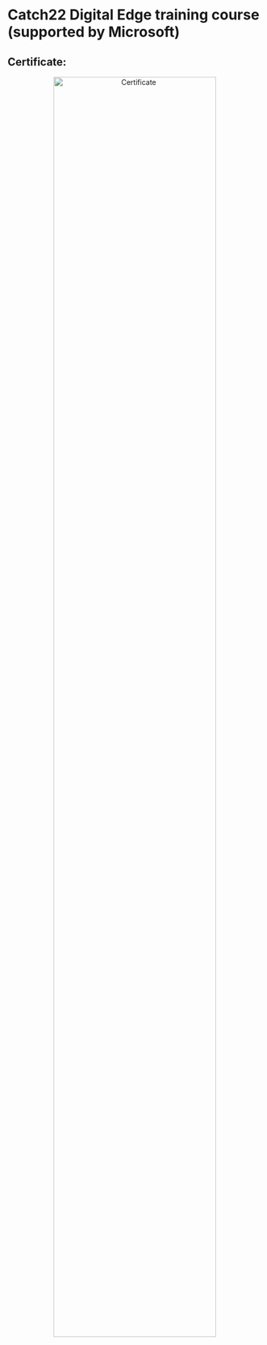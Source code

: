 <h1>Catch22 Digital Edge training course (supported by Microsoft)</h1>

<h2>Certificate:</h2>

<p align="center">
<img src="https://imgpile.com/images/CSV3Sr.jpg" height="80%" width="80%" alt="Certificate"/>
<br />
<br />
